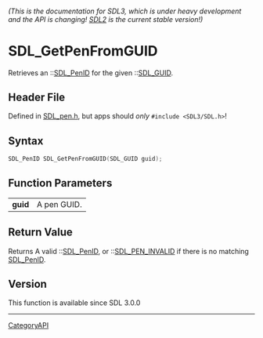 ###### (This is the documentation for SDL3, which is under heavy development and the API is changing! [SDL2](https://wiki.libsdl.org/SDL2/) is the current stable version!)
# SDL_GetPenFromGUID

Retrieves an ::[SDL_PenID](SDL_PenID) for the given ::[SDL_GUID](SDL_GUID).

## Header File

Defined in [SDL_pen.h](https://github.com/libsdl-org/SDL/blob/main/include/SDL3/SDL_pen.h), but apps should _only_ `#include <SDL3/SDL.h>`!

## Syntax

```c
SDL_PenID SDL_GetPenFromGUID(SDL_GUID guid);

```

## Function Parameters

|              |             |
| ------------ | ----------- |
| **guid**     | A pen GUID. |

## Return Value

Returns A valid ::[SDL_PenID](SDL_PenID), or
::[SDL_PEN_INVALID](SDL_PEN_INVALID) if there is no matching
[SDL_PenID](SDL_PenID).

## Version

This function is available since SDL 3.0.0

----
[CategoryAPI](CategoryAPI)

